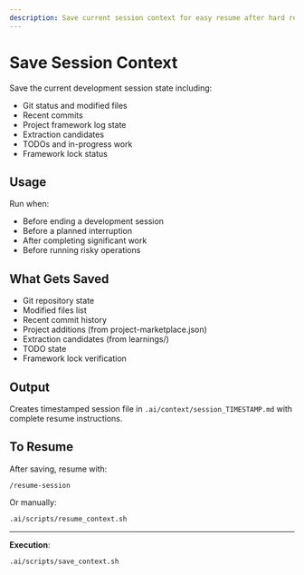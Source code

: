 ```yaml
---
description: Save current session context for easy resume after hard reset or interruption
---
```


# Save Session Context

Save the current development session state including:
- Git status and modified files
- Recent commits
- Project framework log state
- Extraction candidates
- TODOs and in-progress work
- Framework lock status

## Usage

Run when:
- Before ending a development session
- Before a planned interruption
- After completing significant work
- Before running risky operations

## What Gets Saved

- Git repository state
- Modified files list
- Recent commit history
- Project additions (from project-marketplace.json)
- Extraction candidates (from learnings/)
- TODO state
- Framework lock verification

## Output

Creates timestamped session file in `.ai/context/session_TIMESTAMP.md`
with complete resume instructions.

## To Resume

After saving, resume with:
```
/resume-session
```

Or manually:
```bash
.ai/scripts/resume_context.sh
```

---

**Execution**:
```bash
.ai/scripts/save_context.sh
```
